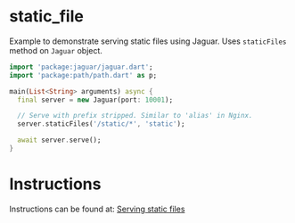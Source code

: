 # static_file

Example to demonstrate serving static files using Jaguar. Uses `staticFiles`
method on `Jaguar` object.

```dart
import 'package:jaguar/jaguar.dart';
import 'package:path/path.dart' as p;

main(List<String> arguments) async {
  final server = new Jaguar(port: 10001);

  // Serve with prefix stripped. Similar to 'alias' in Nginx.
  server.staticFiles('/static/*', 'static');

  await server.serve();
}
```

# Instructions

Instructions can be found at: [Serving static files](https://github.com/Jaguar-dart/jaguar/wiki/Serving-static-files)

